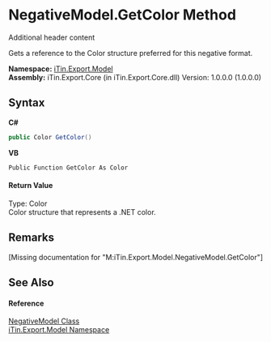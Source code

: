 # NegativeModel.GetColor Method 
Additional header content 

Gets a reference to the Color structure preferred for this negative format.

**Namespace:**&nbsp;<a href="N_iTin_Export_Model">iTin.Export.Model</a><br />**Assembly:**&nbsp;iTin.Export.Core (in iTin.Export.Core.dll) Version: 1.0.0.0 (1.0.0.0)

## Syntax

**C#**<br />
``` C#
public Color GetColor()
```

**VB**<br />
``` VB
Public Function GetColor As Color
```


#### Return Value
Type: Color<br />Color structure that represents a .NET color.

## Remarks
\[Missing <remarks> documentation for "M:iTin.Export.Model.NegativeModel.GetColor"\]

## See Also


#### Reference
<a href="T_iTin_Export_Model_NegativeModel">NegativeModel Class</a><br /><a href="N_iTin_Export_Model">iTin.Export.Model Namespace</a><br />